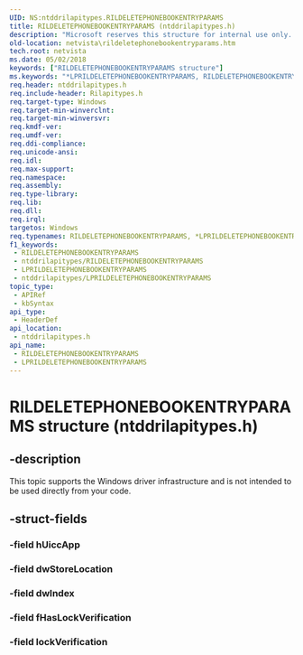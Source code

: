 ```yaml
---
UID: NS:ntddrilapitypes.RILDELETEPHONEBOOKENTRYPARAMS
title: RILDELETEPHONEBOOKENTRYPARAMS (ntddrilapitypes.h)
description: "Microsoft reserves this structure for internal use only. Don't use the RILDELETEPHONEBOOKENTRYPARAMS structure in your code."
old-location: netvista\rildeletephonebookentryparams.htm
tech.root: netvista
ms.date: 05/02/2018
keywords: ["RILDELETEPHONEBOOKENTRYPARAMS structure"]
ms.keywords: "*LPRILDELETEPHONEBOOKENTRYPARAMS, RILDELETEPHONEBOOKENTRYPARAMS, RILDELETEPHONEBOOKENTRYPARAMS structure [Network Drivers Starting with Windows Vista], netvista.rildeletephonebookentryparams, ntddrilapitypes/RILDELETEPHONEBOOKENTRYPARAMS"
req.header: ntddrilapitypes.h
req.include-header: Rilapitypes.h
req.target-type: Windows
req.target-min-winverclnt: 
req.target-min-winversvr: 
req.kmdf-ver: 
req.umdf-ver: 
req.ddi-compliance: 
req.unicode-ansi: 
req.idl: 
req.max-support: 
req.namespace: 
req.assembly: 
req.type-library: 
req.lib: 
req.dll: 
req.irql: 
targetos: Windows
req.typenames: RILDELETEPHONEBOOKENTRYPARAMS, *LPRILDELETEPHONEBOOKENTRYPARAMS
f1_keywords:
 - RILDELETEPHONEBOOKENTRYPARAMS
 - ntddrilapitypes/RILDELETEPHONEBOOKENTRYPARAMS
 - LPRILDELETEPHONEBOOKENTRYPARAMS
 - ntddrilapitypes/LPRILDELETEPHONEBOOKENTRYPARAMS
topic_type:
 - APIRef
 - kbSyntax
api_type:
 - HeaderDef
api_location:
 - ntddrilapitypes.h
api_name:
 - RILDELETEPHONEBOOKENTRYPARAMS
 - LPRILDELETEPHONEBOOKENTRYPARAMS
---
```


# RILDELETEPHONEBOOKENTRYPARAMS structure (ntddrilapitypes.h)


## -description

This topic supports the Windows driver infrastructure and is not intended to be used directly from your code.

## -struct-fields

### -field hUiccApp

### -field dwStoreLocation

### -field dwIndex

### -field fHasLockVerification

### -field lockVerification

